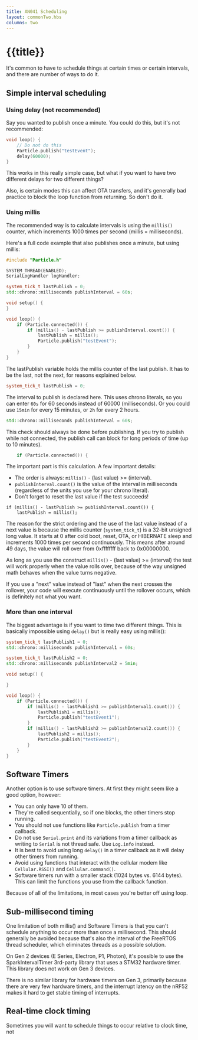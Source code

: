 ```yaml
---
title: AN041 Scheduling
layout: commonTwo.hbs
columns: two
---
```


# {{title}}

It's common to have to schedule things at certain times or certain intervals, and there are number of ways to do it. 

## Simple interval scheduling

### Using delay (not recommended)

Say you wanted to publish once a minute. You could do this, but it's not recommended:

```cpp
void loop() {
    // Do not do this
    Particle.publish("testEvent");
    delay(60000);
}
```

This works in this really simple case, but what if you want to have two different delays for two different things?

Also, is certain modes this can affect OTA transfers, and it's generally bad practice to block the loop function from returning. So don't do it.

### Using millis

The recommended way is to calculate intervals is using the `millis()` counter, which increments 1000 times per second (millis = milliseconds).

Here's a full code example that also publishes once a minute, but using millis:

```cpp
#include "Particle.h"

SYSTEM_THREAD(ENABLED);
SerialLogHandler logHandler;

system_tick_t lastPublish = 0;
std::chrono::milliseconds publishInterval = 60s;

void setup() {
}

void loop() {
    if (Particle.connected()) {
        if (millis() - lastPublish >= publishInterval.count()) {
            lastPublish = millis();
            Particle.publish("testEvent");
        }
    }
}
```

The lastPublish variable holds the millis counter of the last publish. It has to be the last, not the next, for reasons explained below.

```cpp
system_tick_t lastPublish = 0;
```

The interval to publish is declared here. This uses chrono literals, so you can enter `60s` for 60 seconds instead of 60000 (milliseconds). Or you could use `15min` for every 15 minutes, or `2h` for every 2 hours.

```cpp
std::chrono::milliseconds publishInterval = 60s;
```

This check should always be done before publishing. If you try to publish while not connected, the publish call can block for long periods of time (up to 10 minutes).

```cpp
    if (Particle.connected()) {
```

The important part is this calculation. A few important details:

- The order is always: `millis()` - (last value) >= (interval). 
- `publishInterval.count()` is the value of the interval in milliseconds (regardless of the units you use for your chrono literal).
- Don't forget to reset the last value if the test succeeds!

```
if (millis() - lastPublish >= publishInterval.count()) {
    lastPublish = millis();
```

The reason for the strict ordering and the use of the last value instead of a next value is because the millis counter (`system_tick_t`) is a 32-bit unsigned long value. It starts at 0 after cold boot, reset, OTA, or HIBERNATE sleep and increments 1000 times per second continuously. This means after around 49 days, the value will roll over from 0xffffffff back to 0x00000000. 

As long as you use the construct `millis()` - (last value) >= (interval) the test will work properly when the value rolls over, because of the way unsigned math behaves when the value turns negative. 

If you use a "next" value instead of "last" when the next crosses the rollover, your code will execute continuously until the rollover occurs, which is definitely not what you want.


### More than one interval

The biggest advantage is if you want to time two different things. This is basically impossible using `delay()` but is really easy using millis():

```cpp
system_tick_t lastPublish1 = 0;
std::chrono::milliseconds publishInterval1 = 60s;

system_tick_t lastPublish2 = 0;
std::chrono::milliseconds publishInterval2 = 5min;

void setup() {

}

void loop() {
    if (Particle.connected()) {
        if (millis() - lastPublish1 >= publishInterval1.count()) {
            lastPublish1 = millis();
            Particle.publish("testEvent1");
        }
        if (millis() - lastPublish2 >= publishInterval2.count()) {
            lastPublish2 = millis();
            Particle.publish("testEvent2");
        }
    }
}

```

## Software Timers

Another option is to use software timers. At first they might seem like a good option, however:

- You can only have 10 of them.
- They're called sequentially, so if one blocks, the other timers stop running.
- You should not use functions like `Particle.publish` from a timer callback. 
- Do not use `Serial.print` and its variations from a timer callback as writing to `Serial` is not thread safe. Use `Log.info` instead.
- It is best to avoid using long `delay()` in a timer callback as it will delay other timers from running.
- Avoid using functions that interact with the cellular modem like `Cellular.RSSI()` and `Cellular.command()`.
- Software timers run with a smaller stack (1024 bytes vs. 6144 bytes). This can limit the functions you use from the callback function.

Because of all of the limitations, in most cases you're better off using loop.

## Sub-millisecond timing

One limitation of both millis() and Software Timers is that you can't schedule anything to occur more than once a millisecond. This should generally be avoided because that's also the interval of the FreeRTOS thread scheduler, which eliminates threads as a possible solution.

On Gen 2 devices (E Series, Electron, P1, Photon), it's possible to use the SparkIntervalTimer 3rd-party library that uses a STM32 hardware timer. This library does not work on Gen 3 devices.

There is no similar library for hardware timers on Gen 3, primarily because there are very few hardware timers, and the interrupt latency on the nRF52 makes it hard to get stable timing of interrupts.

## Real-time clock timing

Sometimes you will want to schedule things to occur relative to clock time, not 
